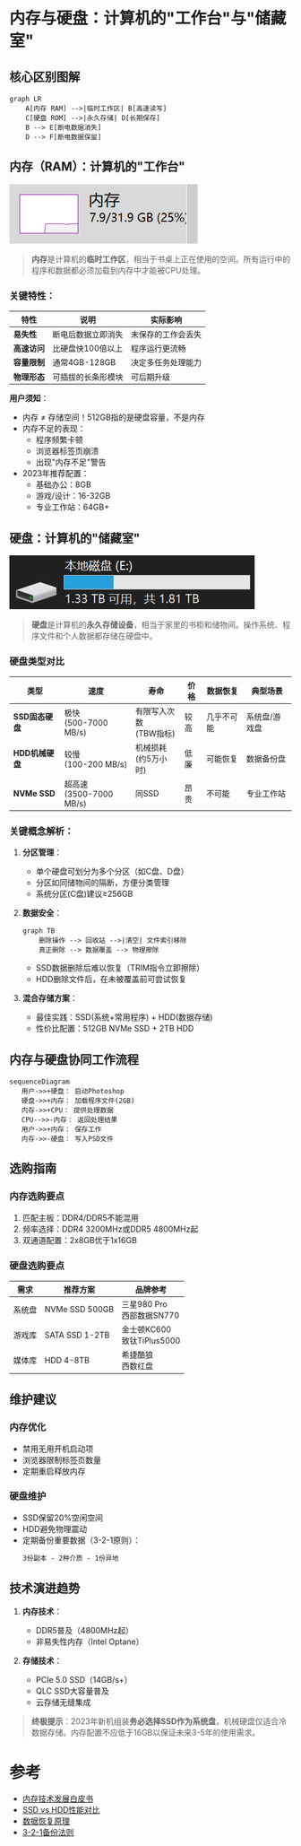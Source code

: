 # 内存与硬盘：计算机的"工作台"与"储藏室"

## 核心区别图解
```mermaid
graph LR
    A[内存 RAM] -->|临时工作区| B[高速读写]
    C[硬盘 ROM] -->|永久存储| D[长期保存]
    B --> E[断电数据消失]
    D --> F[断电数据保留]
```

## 内存（RAM）：计算机的"工作台"
![内存条实物图](../img/chap1_ram_img1.png)
> **内存**是计算机的**临时工作区**，相当于书桌上正在使用的空间。所有运行中的程序和数据都必须加载到内存中才能被CPU处理。

### 关键特性：
| 特性 | 说明 | 实际影响 |
|------|------|----------|
| **易失性** | 断电后数据立即消失 | 未保存的工作会丢失 |
| **高速访问** | 比硬盘快100倍以上 | 程序运行更流畅 |
| **容量限制** | 通常4GB-128GB | 决定多任务处理能力 |
| **物理形态** | 可插拔的长条形模块 | 可后期升级 |

**用户须知**：
- 内存 ≠ 存储空间！512GB指的是硬盘容量，不是内存
- 内存不足的表现：
  - 程序频繁卡顿
  - 浏览器标签页崩溃
  - 出现"内存不足"警告
- 2023年推荐配置：
  - 基础办公：8GB
  - 游戏/设计：16-32GB
  - 专业工作站：64GB+

## 硬盘：计算机的"储藏室"
![硬盘与分区示意图](../img/chap1_disk_img2.png)
> **硬盘**是计算机的**永久存储设备**，相当于家里的书柜和储物间。操作系统、程序文件和个人数据都存储在硬盘中。

### 硬盘类型对比
| 类型 | 速度 | 寿命 | 价格 | 数据恢复 | 典型场景 |
|------|------|------|------|----------|----------|
| **SSD固态硬盘** | 极快<br>(500-7000 MB/s) | 有限写入次数<br>(TBW指标) | 较高 | 几乎不可能 | 系统盘/游戏盘 |
| **HDD机械硬盘** | 较慢<br>(100-200 MB/s) | 机械损耗<br>(约5万小时) | 低廉 | 可能恢复 | 数据备份盘 |
| **NVMe SSD** | 超高速<br>(3500-7000 MB/s) | 同SSD | 昂贵 | 不可能 | 专业工作站 |

### 关键概念解析：
1. **分区管理**：
   - 单个硬盘可划分为多个分区（如C盘、D盘）
   - 分区如同储物间的隔断，方便分类管理
   - 系统分区(C盘)建议≥256GB

2. **数据安全**：
   ```mermaid
   graph TB
       删除操作 --> 回收站 -->|清空| 文件索引移除
       真正删除 --> 数据覆盖 --> 物理擦除
   ```
   - SSD数据删除后难以恢复（TRIM指令立即擦除）
   - HDD删除文件后，在未被覆盖前可尝试恢复

3. **混合存储方案**：
   - 最佳实践：SSD(系统+常用程序) + HDD(数据存储)
   - 性价比配置：512GB NVMe SSD + 2TB HDD

## 内存与硬盘协同工作流程
```mermaid
sequenceDiagram
   用户->>+硬盘： 启动Photoshop
   硬盘->>+内存： 加载程序文件(2GB)
   内存->>+CPU： 提供处理数据
   CPU-->>-内存： 返回处理结果
   用户->>+内存： 保存工作
   内存->>-硬盘： 写入PSD文件
```

## 选购指南

### 内存选购要点
1. 匹配主板：DDR4/DDR5不能混用
2. 频率选择：DDR4 3200MHz或DDR5 4800MHz起
3. 双通道配置：2x8GB优于1x16GB

### 硬盘选购要点
| 需求 | 推荐方案 | 品牌参考 |
|------|----------|----------|
| 系统盘 | NVMe SSD 500GB | 三星980 Pro<br>西部数据SN770 |
| 游戏库 | SATA SSD 1-2TB | 金士顿KC600<br>致钛TiPlus5000 |
| 媒体库 | HDD 4-8TB | 希捷酷狼<br>西数红盘 |

## 维护建议

### 内存优化
- 禁用无用开机启动项
- 浏览器限制标签页数量
- 定期重启释放内存

### 硬盘维护
- SSD保留20%空闲空间
- HDD避免物理震动
- 定期备份重要数据（3-2-1原则）：
  ```markdown
  3份副本 - 2种介质 - 1份异地
  ```

## 技术演进趋势
1. **内存技术**：
   - DDR5普及（4800MHz起）
   - 非易失性内存（Intel Optane）

2. **存储技术**：
   - PCIe 5.0 SSD（14GB/s+）
   - QLC SSD大容量普及
   - 云存储无缝集成

> **终极提示**：2023年新机组装**务必选择SSD作为系统盘**，机械硬盘仅适合冷数据存储。内存配置不应低于16GB以保证未来3-5年的使用需求。

# 参考
- [内存技术发展白皮书](https://www.jedec.org/dram)
- [SSD vs HDD性能对比](https://www.storagereview.com/review/comparison)
- [数据恢复原理](https://www.ntfs.com/data-recovery.htm)
- [3-2-1备份法则](https://www.backblaze.com/blog/the-3-2-1-backup-strategy/)